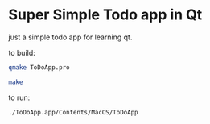 # Super Simple Todo app in Qt 

just a simple todo app for learning qt. 

to build:

```bash
qmake ToDoApp.pro

make

```

to run: 
```bash
./ToDoApp.app/Contents/MacOS/ToDoApp
```
